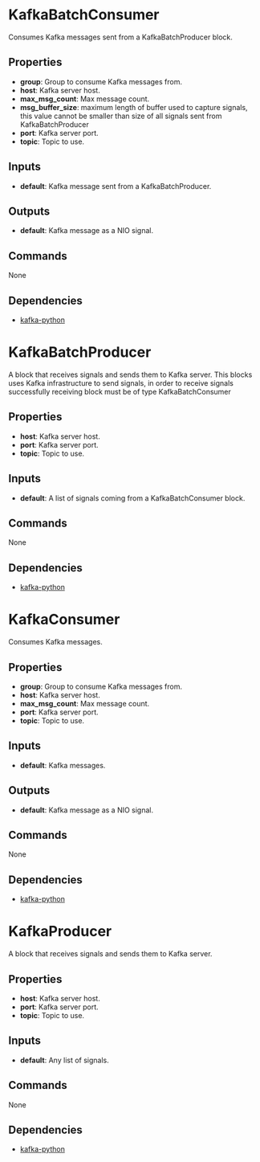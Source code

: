 KafkaBatchConsumer
==================
Consumes Kafka messages sent from a KafkaBatchProducer block.

Properties
----------
- **group**: Group to consume Kafka messages from.
- **host**: Kafka server host.
- **max_msg_count**: Max message count.
- **msg_buffer_size**: maximum length of buffer used to capture signals, this value cannot be smaller than size of all signals sent from KafkaBatchProducer
- **port**: Kafka server port.
- **topic**: Topic to use.

Inputs
------
- **default**: Kafka message sent from a KafkaBatchProducer.

Outputs
-------
- **default**: Kafka message as a NIO signal.

Commands
--------
None

Dependencies
------------
-   [kafka-python](https://github.com/mumrah/kafka-python)

KafkaBatchProducer
==================
A block that receives signals and sends them to Kafka server. This blocks uses Kafka infrastructure to send signals, in order to receive signals successfully receiving block must be of type KafkaBatchConsumer

Properties
----------
- **host**: Kafka server host.
- **port**: Kafka server port.
- **topic**: Topic to use.

Inputs
------
- **default**: A list of signals coming from a KafkaBatchConsumer block.

Commands
--------
None

Dependencies
------------
-   [kafka-python](https://github.com/mumrah/kafka-python)

KafkaConsumer
=============
Consumes Kafka messages.

Properties
----------
- **group**: Group to consume Kafka messages from.
- **host**: Kafka server host.
- **max_msg_count**: Max message count.
- **port**: Kafka server port.
- **topic**: Topic to use.

Inputs
------
- **default**: Kafka messages.

Outputs
-------
- **default**: Kafka message as a NIO signal.

Commands
--------
None

Dependencies
------------
-   [kafka-python](https://github.com/mumrah/kafka-python)

KafkaProducer
=============
A block that receives signals and sends them to Kafka server.

Properties
----------
- **host**: Kafka server host.
- **port**: Kafka server port.
- **topic**: Topic to use.

Inputs
------
- **default**: Any list of signals.

Commands
--------
None

Dependencies
------------
-   [kafka-python](https://github.com/mumrah/kafka-python)
